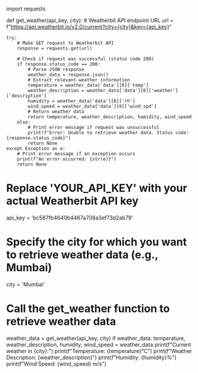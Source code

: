 import requests

def get_weather(api_key, city):
    # Weatherbit API endpoint URL
    url = f"https://api.weatherbit.io/v2.0/current?city={city}&key={api_key}"

    try:
        # Make GET request to Weatherbit API
        response = requests.get(url)
        
        # Check if request was successful (status code 200)
        if response.status_code == 200:
            # Parse JSON response
            weather_data = response.json()
            # Extract relevant weather information
            temperature = weather_data['data'][0]['temp']
            weather_description = weather_data['data'][0]['weather']['description']
            humidity = weather_data['data'][0]['rh']
            wind_speed = weather_data['data'][0]['wind_spd']
            # Return weather data
            return temperature, weather_description, humidity, wind_speed
        else:
            # Print error message if request was unsuccessful
            print(f"Error: Unable to retrieve weather data. Status code: {response.status_code}")
            return None
    except Exception as e:
        # Print error message if an exception occurs
        print(f"An error occurred: {str(e)}")
        return None

# Replace 'YOUR_API_KEY' with your actual Weatherbit API key
api_key = 'bc587fb4640b4467a708a3ef73d2ab79'
# Specify the city for which you want to retrieve weather data (e.g., Mumbai)
city = 'Mumbai'

# Call the get_weather function to retrieve weather data
weather_data = get_weather(api_key, city)
if weather_data:
    temperature, weather_description, humidity, wind_speed = weather_data
    print(f"Current weather in {city}:")
    print(f"Temperature: {temperature}°C")
    print(f"Weather Description: {weather_description}")
    print(f"Humidity: {humidity}%")
    print(f"Wind Speed: {wind_speed} m/s")
